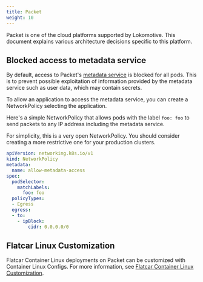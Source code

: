 ```yaml
---
title: Packet
weight: 10
---
```


Packet is one of the cloud platforms supported by Lokomotive. This document explains various architecture decisions specific to this platform.

## Blocked access to metadata service

By default, access to Packet's [metadata service](https://www.packet.com/developers/docs/servers/key-features/metadata/) is blocked for all pods. This is to prevent possible exploitation of information provided by the metadata service such as user data, which may contain secrets.

To allow an application to access the metadata service, you can create a NetworkPolicy selecting the application.

Here's a simple NetworkPolicy that allows pods with the label `foo: foo` to send packets to any IP address including the metadata service.

For simplicity, this is a very open NetworkPolicy. You should consider creating a more restrictive one for your production clusters.

```yaml
apiVersion: networking.k8s.io/v1
kind: NetworkPolicy
metadata:
  name: allow-metadata-access
spec:
  podSelector:
    matchLabels:
      foo: foo
  policyTypes:
  - Egress
  egress:
  - to:
    - ipBlock:
        cidr: 0.0.0.0/0
```

## Flatcar Linux Customization

Flatcar Container Linux deployments on Packet can be customized with Container Linux Configs.
For more information, see [Flatcar Container Linux Customization](/docs/concepts/flatcar-container-linux.md#Customization).